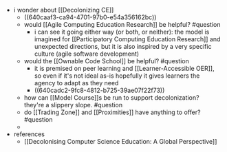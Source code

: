 - i wonder about [[Decolonizing CE]]
	- ((640caaf3-ca94-4701-97b0-e54a356162bc))
	- would [[Agile Computing Education Research]] be helpful? #question
		- i can see it going either way (or both, or neither): the model is imagined for [[Participatory Computing Education Research]] and unexpected directions, but it is also inspired by a very specific culture (agile software development)
	- would the [[Ownable Code School]] be helpful? #question
		- it is premised on peer learning and [[Learner-Accessible OER]], so even if it's not ideal as-is hopefully it gives learners the agency to adapt as they need
		- ((640cadc2-9fc8-4812-b725-39ae07f22f73))
	- how can [[Model Course]]s be run to support decolonization?  they're a slippery slope.  #question
	- do [[Trading Zone]] and [[Proximities]] have anything to offer? #question
	-
- references
	- [[Decolonising Computer Science Education: A Global Perspective]]
